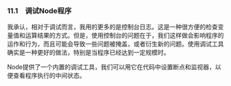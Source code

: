 

### 11.1　调试Node程序

我承认，相对于调试而言，我用的更多的是控制台日志。这是一种很方便的检查变量值和运算结果的方式。但是，使用控制台的问题在于，我们这样做会影响程序的运作和行为，而且可能会导致一些问题被掩盖，或者衍生新的问题。使用调试工具确实是一种更好的做法，特别是当程序已经达到一定规模时。

Node提供了一个内置的调试工具，我们可以用它在代码中设置断点和监视器，以便查看程序执行的中间状态。

